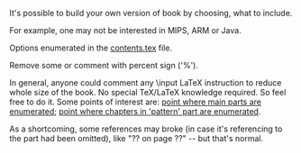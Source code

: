 It's possible to build your own version of book by choosing, what to include.

For example, one may not be interested in MIPS, ARM or Java.

Options enumerated in the [contents.tex](https://github.com/dennis714/RE-for-beginners/blob/master/contents.tex) file.

Remove some or comment with percent sign ('%').

In general, anyone could comment any \input LaTeX instruction to reduce whole size of the book.
No special TeX/LaTeX knowledge required.
So feel free to do it.
Some points of interest are: 
[point where main parts are enumerated](https://github.com/dennis714/RE-for-beginners/blob/master/main.tex#L242);
[point where chapters in 'pattern' part are enumerated](https://github.com/dennis714/RE-for-beginners/blob/master/patterns/main.tex#L201).

As a shortcoming, some references may broke (in case it's referencing to the part had been omitted), 
like "?? on page ??" -- but that's normal.
